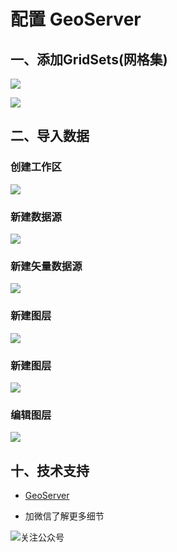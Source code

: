 # 配置 GeoServer

## 一、添加GridSets(网格集)
![](./images/geoserver/0-1.webp)

![](./images/geoserver/0-2.webp)

## 二、导入数据

### 创建工作区
![](./images/geoserver/1.webp)

### 新建数据源
![](./images/geoserver/2.webp)

### 新建矢量数据源
![](./images/geoserver/3.webp)

### 新建图层
![](./images/geoserver/4.webp)

### 新建图层
![](./images/geoserver/5.webp)

### 编辑图层
![](./images/geoserver/6.webp)


## 十、技术支持
- [GeoServer](https://geoserver.org/)

- 加微信了解更多细节

![关注公众号](./images/official_qrcode.webp)

